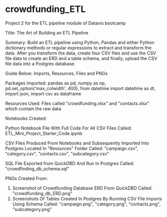 # crowdfunding_ETL
Project 2 for the ETL pipeline module of Datavis bootcamp

Title: The Art of Building an ETL Pipeline

Summary: Build an ETL pipeline using Python, Pandas and either Python dictionary methods or regular expressions to extract and transform the data. After you transform the data, create four CSV files and use the CSV file data to create an ERD and a table schema, and finally, upload the CSV file data into a Postgres database.

Guide Below: Imports, Resources, Files and PNGs 

Packages Imported: pandas as pd, numpy as np, pd.set_option('max_colwidth', 400), from datetime import datetime as dt, import json, import csv as dataframe 

Resources Used: Files called "crowdfunding.xlsx" and "contacts.xlsx" which contain the raw data

Notebooks Created: 

Python Notebook File With Full Code For All CSV Files Called: ETL_Mini_Project_Starter_Code.ipynb

CSV Files Produced From Notebooks and Subsequently Imported Into Postgres Located In "Resources" Folder Called: "campaign.csv", "category.csv", "contacts.csv", "subcategory.csv"

SQL File Exported from QuickDBD And Run In Postgres Called: "crowdfinding_db_schema.sql"

PNGs Created From: 
1. Screenshot of Crowdfunding Database ERD From QuickDBD Called: "crowdfunding_db_ERD.png"
2. Screenshots Of Tables Created In Postgres By Running CSV File Imports Using Schema Called: "campaign.png", "category.png", "contacts.png", "subcategory.png"